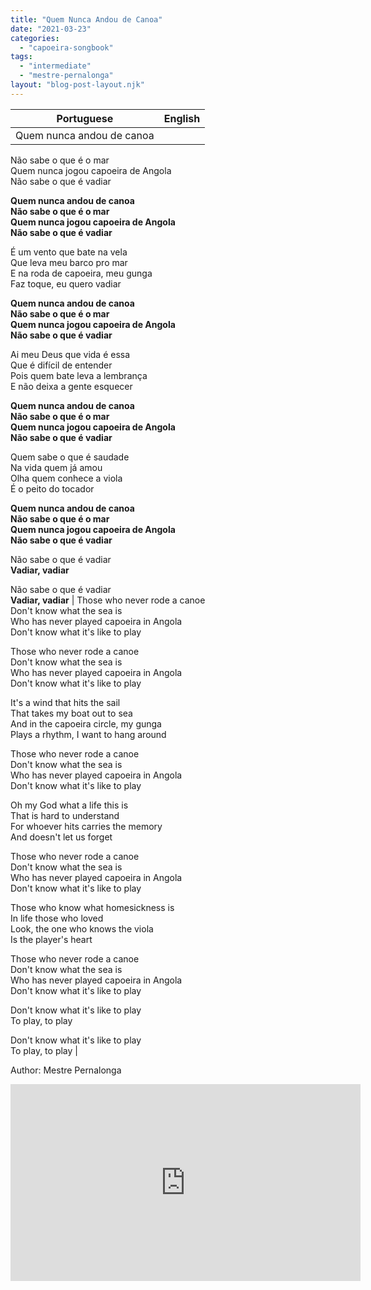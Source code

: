 ```yaml
---
title: "Quem Nunca Andou de Canoa"
date: "2021-03-23"
categories: 
  - "capoeira-songbook"
tags: 
  - "intermediate"
  - "mestre-pernalonga"
layout: "blog-post-layout.njk"
---
```


| Portuguese | English |
| --- | --- |
| Quem nunca andou de canoa  
Não sabe o que é o mar  
Quem nunca jogou capoeira de Angola  
Não sabe o que é vadiar  
  
**Quem nunca andou de canoa  
Não sabe o que é o mar  
Quem nunca jogou capoeira de Angola  
Não sabe o que é vadiar**  
  
É um vento que bate na vela  
Que leva meu barco pro mar  
E na roda de capoeira, meu gunga  
Faz toque, eu quero vadiar  
  
**Quem nunca andou de canoa  
Não sabe o que é o mar  
Quem nunca jogou capoeira de Angola  
Não sabe o que é vadiar**  
  
Ai meu Deus que vida é essa  
Que é difícil de entender  
Pois quem bate leva a lembrança  
E não deixa a gente esquecer  
  
**Quem nunca andou de canoa  
Não sabe o que é o mar  
Quem nunca jogou capoeira de Angola  
Não sabe o que é vadiar**  
  
Quem sabe o que é saudade  
Na vida quem já amou  
Olha quem conhece a viola  
É o peito do tocador  
  
**Quem nunca andou de canoa  
Não sabe o que é o mar  
Quem nunca jogou capoeira de Angola  
Não sabe o que é vadiar**  
  
Não sabe o que é vadiar  
**Vadiar, vadiar**  
  
Não sabe o que é vadiar  
**Vadiar, vadiar** | Those who never rode a canoe  
Don't know what the sea is  
Who has never played capoeira in Angola  
Don't know what it's like to play  
  
Those who never rode a canoe  
Don't know what the sea is  
Who has never played capoeira in Angola  
Don't know what it's like to play  
  
It's a wind that hits the sail  
That takes my boat out to sea  
And in the capoeira circle, my gunga  
Plays a rhythm, I want to hang around  
  
Those who never rode a canoe  
Don't know what the sea is  
Who has never played capoeira in Angola  
Don't know what it's like to play  
  
Oh my God what a life this is  
That is hard to understand  
For whoever hits carries the memory  
And doesn't let us forget  
  
Those who never rode a canoe  
Don't know what the sea is  
Who has never played capoeira in Angola  
Don't know what it's like to play  
  
Those who know what homesickness is  
In life those who loved  
Look, the one who knows the viola  
Is the player's heart  
  
Those who never rode a canoe  
Don't know what the sea is  
Who has never played capoeira in Angola  
Don't know what it's like to play  
  
Don't know what it's like to play  
To play, to play  
  
Don't know what it's like to play  
To play, to play |

<figcaption>

Author: Mestre Pernalonga

</figcaption>

<iframe width="560" height="315" src="https://www.youtube.com/embed/j2FGgs-FrwU" title="YouTube video player" frameborder="0" allow="accelerometer; autoplay; clipboard-write; encrypted-media; gyroscope; picture-in-picture" allowfullscreen></iframe>
